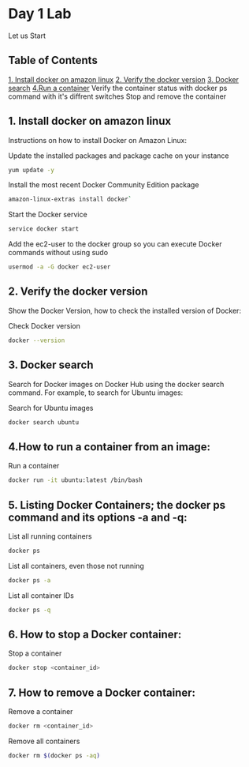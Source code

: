 # Day 1 Lab

Let us Start

## Table of Contents
 [1. Install docker on amazon linux](https://github.com/iamrajith/5-DaysWithKubernetes/blob/main/Day1-Lab.md#1-install-docker-on-amazon-linux)
 [2. Verify the docker version](https://github.com/iamrajith/5-DaysWithKubernetes/blob/main/Day1-Lab.md#2-verify-the-docker-version)
 [3. Docker search](https://github.com/iamrajith/5-DaysWithKubernetes/blob/main/Day1-Lab.md#3-docker-search)
 [4.Run a container]()
  Verify the container status with docker ps command with it's diffrent switches
  Stop and remove the container   

## 1. Install docker on amazon linux

Instructions on how to install Docker on Amazon Linux:

Update the installed packages and package cache on your instance
```bash
yum update -y
```

Install the most recent Docker Community Edition package
```bash
amazon-linux-extras install docker`
```
Start the Docker service
```bash
service docker start
```
Add the ec2-user to the docker group so you can execute Docker commands without using sudo
```bash
usermod -a -G docker ec2-user
```

## 2. Verify the docker version

Show the Docker Version, how to check the installed version of Docker:

Check Docker version
```bash
docker --version
```
## 3. Docker search

Search for Docker images on Docker Hub using the docker search command. For example, to search for Ubuntu images:

Search for Ubuntu images
```bash
docker search ubuntu
```

## 4.How to run a container from an image:

Run a container
```bash
docker run -it ubuntu:latest /bin/bash
```
## 5. Listing Docker Containers; the docker ps command and its options -a and -q:

List all running containers
```bash
docker ps
```
List all containers, even those not running
```bash
docker ps -a
```
List all container IDs
```bash
docker ps -q
```
## 6. How to stop a Docker container:

Stop a container
```bash
docker stop <container_id>
```
## 7. How to remove a Docker container:

Remove a container
```bash
docker rm <container_id>
```
Remove all containers
```bash
docker rm $(docker ps -aq)
```
